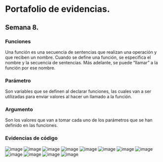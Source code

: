 # Portafolio de evidencias.

## Semana 8.

### Funciones

Una función es una secuencia de sentencias que realizan una operación y que reciben un nombre. Cuando se define una función, se especifica el nombre y la secuencia de sentencias. Más adelante, se puede “llamar” a la función por ese nombre.

### Parámetro

Son variables que se definen al declarar funciones, las cuales van a ser utilizadas para enviar valores al hacer un llamado a la función.

### Argumento

Son los valores que van a tomar cada uno de los parámetros que se han definido en las funciones.

### Evidencias de código

![image](https://user-images.githubusercontent.com/109565250/187823356-04382a42-fdc7-455f-bd54-64a10f885e2d.png)
![image](https://user-images.githubusercontent.com/109565250/187823367-904b4407-439f-488a-9f20-529c2750509e.png)
![image](https://user-images.githubusercontent.com/109565250/187823370-54cd7979-29ac-47a2-bca1-5e672005c10a.png)
![image](https://user-images.githubusercontent.com/109565250/187823376-90ceea8f-f48c-4d77-accf-5c0f7b2abfb0.png)
![image](https://user-images.githubusercontent.com/109565250/187823388-ccfd769e-441a-4572-be10-6cf179a8d4ee.png)
![image](https://user-images.githubusercontent.com/109565250/187823396-273d9065-0d8f-4ef6-a5c8-bf37dbacd4d8.png)
![image](https://user-images.githubusercontent.com/109565250/187823401-0465ee94-222c-47c2-b20f-8d99d2c009b6.png)
![image](https://user-images.githubusercontent.com/109565250/187823406-df7cd1c6-1b7c-4fe2-90d0-4e3fb0b07f2d.png)
![image](https://user-images.githubusercontent.com/109565250/187823413-f0d8c8db-00c6-4eb4-9430-a8454b8d405e.png)
![image](https://user-images.githubusercontent.com/109565250/187823419-f5dc6393-3c0e-4897-9e2b-bcafae1b4a53.png)
![image](https://user-images.githubusercontent.com/109565250/187823426-e5af49fc-4d2d-4b6b-a53f-06801b6fb4d6.png)
![image](https://user-images.githubusercontent.com/109565250/187823434-49679b06-0675-400d-b782-df06dd378f2b.png)
